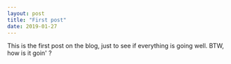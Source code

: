 ```yaml
---
layout: post
title: "First post"
date: 2019-01-27
---
```


This is the first post on the blog, just to see if everything is going well. BTW, how is it goin' ?